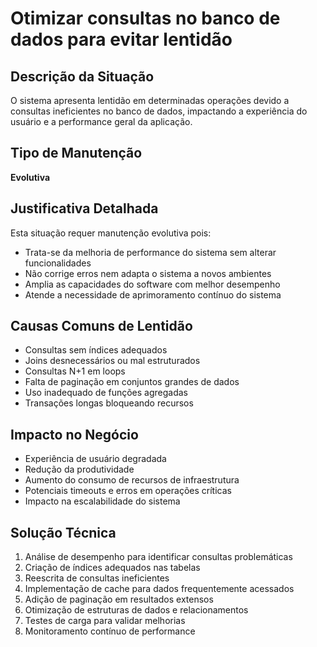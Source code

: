 # Otimizar consultas no banco de dados para evitar lentidão

## Descrição da Situação
O sistema apresenta lentidão em determinadas operações devido a consultas ineficientes no banco de dados, impactando a experiência do usuário e a performance geral da aplicação.

## Tipo de Manutenção
**Evolutiva**

## Justificativa Detalhada
Esta situação requer manutenção evolutiva pois:
- Trata-se da melhoria de performance do sistema sem alterar funcionalidades
- Não corrige erros nem adapta o sistema a novos ambientes
- Amplia as capacidades do software com melhor desempenho
- Atende a necessidade de aprimoramento contínuo do sistema

## Causas Comuns de Lentidão
- Consultas sem índices adequados
- Joins desnecessários ou mal estruturados
- Consultas N+1 em loops
- Falta de paginação em conjuntos grandes de dados
- Uso inadequado de funções agregadas
- Transações longas bloqueando recursos

## Impacto no Negócio
- Experiência de usuário degradada
- Redução da produtividade
- Aumento do consumo de recursos de infraestrutura
- Potenciais timeouts e erros em operações críticas
- Impacto na escalabilidade do sistema

## Solução Técnica
1. Análise de desempenho para identificar consultas problemáticas
2. Criação de índices adequados nas tabelas
3. Reescrita de consultas ineficientes
4. Implementação de cache para dados frequentemente acessados
5. Adição de paginação em resultados extensos
6. Otimização de estruturas de dados e relacionamentos
7. Testes de carga para validar melhorias
8. Monitoramento contínuo de performance